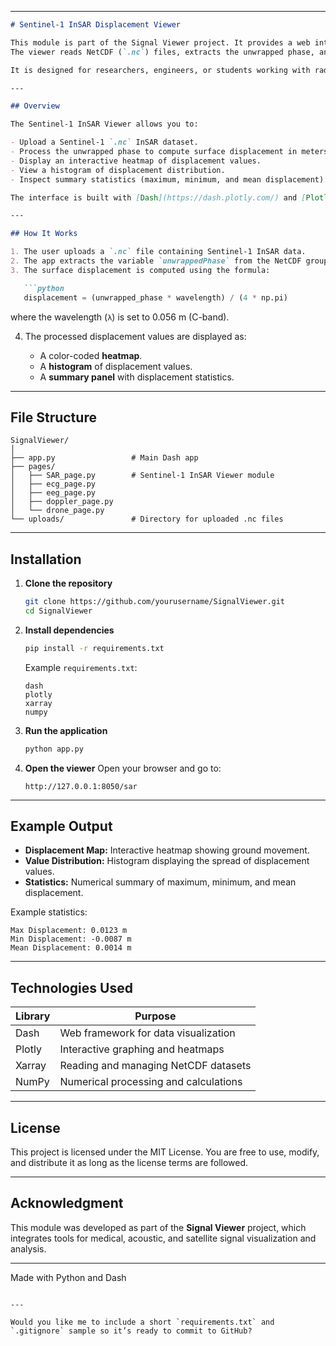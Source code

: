 

---

````markdown
# Sentinel-1 InSAR Displacement Viewer

This module is part of the Signal Viewer project. It provides a web interface for processing and visualizing Sentinel-1 InSAR (Interferometric Synthetic Aperture Radar) data.  
The viewer reads NetCDF (`.nc`) files, extracts the unwrapped phase, and calculates the corresponding surface displacement map.

It is designed for researchers, engineers, or students working with radar-based ground deformation data.

---

## Overview

The Sentinel-1 InSAR Viewer allows you to:

- Upload a Sentinel-1 `.nc` InSAR dataset.
- Process the unwrapped phase to compute surface displacement in meters.
- Display an interactive heatmap of displacement values.
- View a histogram of displacement distribution.
- Inspect summary statistics (maximum, minimum, and mean displacement).

The interface is built with [Dash](https://dash.plotly.com/) and [Plotly](https://plotly.com/python/), offering an interactive and lightweight analysis tool that runs locally in your browser.

---

## How It Works

1. The user uploads a `.nc` file containing Sentinel-1 InSAR data.
2. The app extracts the variable `unwrappedPhase` from the NetCDF group `science/grids/data`.
3. The surface displacement is computed using the formula:

   ```python
   displacement = (unwrapped_phase * wavelength) / (4 * np.pi)
````

where the wavelength (`λ`) is set to 0.056 m (C-band).

4. The processed displacement values are displayed as:

   * A color-coded **heatmap**.
   * A **histogram** of displacement values.
   * A **summary panel** with displacement statistics.

---

## File Structure

```
SignalViewer/
│
├── app.py                 # Main Dash app
├── pages/
│   ├── SAR_page.py        # Sentinel-1 InSAR Viewer module
│   ├── ecg_page.py
│   ├── eeg_page.py
│   ├── doppler_page.py
│   └── drone_page.py
└── uploads/               # Directory for uploaded .nc files
```

---

## Installation

1. **Clone the repository**

   ```bash
   git clone https://github.com/yourusername/SignalViewer.git
   cd SignalViewer
   ```

2. **Install dependencies**

   ```bash
   pip install -r requirements.txt
   ```

   Example `requirements.txt`:

   ```
   dash
   plotly
   xarray
   numpy
   ```

3. **Run the application**

   ```bash
   python app.py
   ```

4. **Open the viewer**
   Open your browser and go to:

   ```
   http://127.0.0.1:8050/sar
   ```

---

## Example Output

* **Displacement Map:** Interactive heatmap showing ground movement.
* **Value Distribution:** Histogram displaying the spread of displacement values.
* **Statistics:** Numerical summary of maximum, minimum, and mean displacement.

Example statistics:

```
Max Displacement: 0.0123 m
Min Displacement: -0.0087 m
Mean Displacement: 0.0014 m
```

---

## Technologies Used

| Library | Purpose                               |
| ------- | ------------------------------------- |
| Dash    | Web framework for data visualization  |
| Plotly  | Interactive graphing and heatmaps     |
| Xarray  | Reading and managing NetCDF datasets  |
| NumPy   | Numerical processing and calculations |

---

## License

This project is licensed under the MIT License.
You are free to use, modify, and distribute it as long as the license terms are followed.

---

## Acknowledgment

This module was developed as part of the **Signal Viewer** project, which integrates tools for medical, acoustic, and satellite signal visualization and analysis.

---

Made with Python and Dash

```

---

Would you like me to include a short `requirements.txt` and `.gitignore` sample so it’s ready to commit to GitHub?
```
